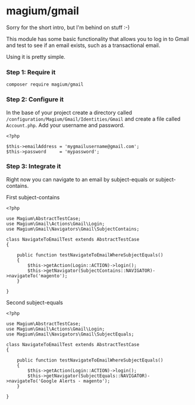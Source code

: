 # magium/gmail

Sorry for the short intro, but I'm behind on stuff :-)

This module has some basic functionality that allows you to log in to Gmail and test to see if an email exists, such as a transactional email.

Using it is pretty simple.

### Step 1: Require it

```
composer require magium/gmail
```

### Step 2: Configure it

In the base of your project create a directory called `/configuration/Magium/Gmail/Identities/Gmail` and create a file called `Account.php`.  Add your username and password.

```
<?php

$this->emailAddress = 'mygmailusername@gmail.com';
$this->password     = 'mypassword';

```

### Step 3: Integrate it

Right now you can navigate to an email by subject-equals or subject-contains.

First subject-contains
```
<?php

use Magium\AbstractTestCase;
use Magium\Gmail\Actions\Gmail\Login;
use Magium\Gmail\Navigators\Gmail\SubjectContains;

class NavigateToEmailTest extends AbstractTestCase
{

    public function testNavigateToEmailWhereSubjectEquals()
    {
        $this->getAction(Login::ACTION)->login();
        $this->getNavigator(SubjectContains::NAVIGATOR)->navigateTo('magento');
    }

}
```

Second subject-equals
```
<?php

use Magium\AbstractTestCase;
use Magium\Gmail\Actions\Gmail\Login;
use Magium\Gmail\Navigators\Gmail\SubjectEquals;

class NavigateToEmailTest extends AbstractTestCase
{

    public function testNavigateToEmailWhereSubjectEquals()
    {
        $this->getAction(Login::ACTION)->login();
        $this->getNavigator(SubjectEquals::NAVIGATOR)->navigateTo('Google Alerts - magento');
    }

}
```
